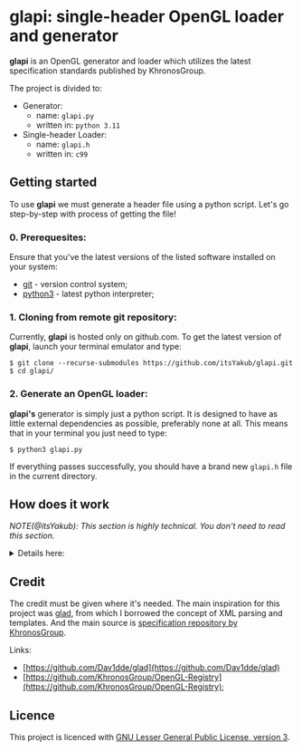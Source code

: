 # glapi: single-header OpenGL loader and generator

**glapi** is an OpenGL generator and loader which utilizes the latest specification standards published by KhronosGroup.

The project is divided to:
- Generator:
    - name: `glapi.py`
    - written in: `python 3.11`
- Single-header Loader:
    - name: `glapi.h`
    - written in: `c99`

## Getting started

To use **glapi** we must generate a header file using a python script.
Let's go step-by-step with process of getting the file!

### 0. Prerequesites:

Ensure that you've the latest versions of the listed software installed on your system:
- [git](https://git-scm.com/) - version control system;
- [python3](https://www.python.org/) - latest python interpreter;

### 1. Cloning from remote git repository:

Currently, **glapi** is hosted only on github.com. To get the latest version of **glapi**,
launch your terminal emulator and type:

```console
$ git clone --recurse-submodules https://github.com/itsYakub/glapi.git
$ cd glapi/
```

### 2. Generate an OpenGL loader:

**glapi's** generator is simply just a python script. It is designed to have as little external dependencies as possible, preferably none at all.
This means that in your terminal you just need to type:

```console
$ python3 glapi.py
```

If everything passes successfully, you should have a brand new `glapi.h` file in the current directory.

## How does it work

*NOTE(@itsYakub):*
*This section is highly technical. You don't need to read this section.*

<details>
<summary>Details here:</summary>

Okay, to understand how the generator works, let's take a look at the entrypoint:

```py
# SECTION: Entrypoint
# # # # # # # # # # #

if __name__ == '__main__':
    # STEP 1.: Option process
    # # # # # # # # # # # # #
    glapi_getopt()

    # STEP 2.: Spec. parsing
    # # # # # # # # # # # # #
    gl_spec: GLSpec = GLSpec()

    # STEP 3.: Spec. loading
    # # # # # # # # # # # # #
    gl_load: GLLoader = GLLoader(gl_spec)
```

Entrypoint is divided into 3 steps:
- Option processing;
- Loading and parsing the OpenGL specification;
- Generating an OpenGL loader based on the specification object;

Let's start with the Option processing.
It uses the basic python's `getopt` module, which gives a c-style option processing.
The list of options that we're looking for is listed by using:

```console
$ python3 glapi.py --help
```

This simple command should give you a brief summary of what can be done using `glapi.py`,
including the restrictions required for the proper workflow of the script.

Options are stored in the global variable dictionary: `g_settings`:

```py
g_settings: dict = {
    'version':  '4.6',
    'profile':  'core',
    'input':    './OpenGL-Registry/xml/gl.xml',
    'output':   './glapi.h'
}
```

Later on in the program we'll access this fields a lot of times.



There's not that much to say about the option processing so let's move to specification parsing!
For that step we have a special class: `GLSpec`. It contains several dictionaries for extracted enums and functions.

Let's take a look at the members of this class:

```py
# Private variables
# # # # # # # # # #
_xml_file: ET.ElementTree = None
_gl_feat_l: list = []
_gl_enum_l: dict = {}
_gl_func_l: dict = {}

# Public variables
# # # # # # # # # #
enums: dict = {}
functions: dict = {}
```

Each of this member has it's special meaning in the whole workflow of the parser.
Firsly, let's focus on the private field.

`_xml_file` is self-explainatory: it is a variable where the whole XML Tree is stored.

`_gl_feat_l` is a list of extracted features from the `<feature>` block in `gl.xml`.
It's specification looks like:

```py
['number'] : {
    ['name'] : { version name },
    ['enum'] : { list of enums },
    ['func'] : { list of commands },
}
```

Each field of this list is based on the version number, as string.
Every number matches very version of OpenGL ['1.0' - '4.6'].
It makes sense then every field of this value is version-specific to the specification:
- `'name'` stores the name of the version. It is pretty simple: '1.0' -> 'GL_VERSION_1_0';
- `'enum'` stores the list of enum names (only);
- `'func'` stores the list of function names (only);

`_gl_enum_l` is the key-value list of every enum from the specification.
The list is version-independent. The specification looks like:

```py
['name'] : { value }
```

Simple, right? We use the name of the enum as the key and the value is the literal numerical value.

`_gl_func_l` is the key-value list of every function from the specification.
The list is version-independent. The specification looks like:

```py
['name'] : {
    ['type'] : { return type },
    ['params'] : {
        ['name'] : { type },
    }
}
```

This one is more complicated than the `_gl_enum_l`. The name of the function is used as the key.
The value-dictionary has several entries:
- `'type'` for return type of the function;
- `'params'` for the dictionary of the parameters, working similarly as the `_gl_enum_l`;

Now let's move to the public members of the class.
The values stored in those dictionaries are version-separated tupples of keys and values.
There's not really a specific reason why I chose tupples for this job.
The main reason was siplicity it gave for building the blocks of code, but about that later.

In other words, `enums` and `functions` are key-value dictionaries, where the key is the version of OpenGL
and the value is the tupple of the keys and values (yes, it needs some refactoring or rewording).



Huh, that was quite a lot of informations. Let's move to another, the last step of the generations.
This step is creating the loader itself. For that we're using another class: `GLLoader`.

This class has a few private members we should take a look at:

```py
# Private variables
# # # # # # # # # #
_spec: GLSpec = None
_t_loader: str = None
_t_api_def: str = None
_t_api_dec: str = None
_t_api_static: str = None
```

First member, `_spec`, is just a reference to the `GLSpec` object, simple.
Now let's take a look at the other members. the *'t'* in their names stand for *"template"*.

Yes, now we'll use some templates to generate a loader. These templates can be found in [templates/](./templates/) directory.
To explain them briefly:
- [./templates/api-dec.txt](api-dec.txt) - template for declarations of the loader's API.
- [./templates/api-def.txt](api-def.txt) - template for definitions of the loader's API.
- [./templates/api-static.txt](api-static.txt) - template for internal static loader's API.
- [./templates/loader.txt](loader.txt) - the main template for the structure of the loader.

Each template has the special fields that are placeholder for some text. They follow this convention: {_PLACEHOLDER_}
And there we have the complete list of every placeholder and their meaning:
```py
# List of templates:
# > _PROFILE_           : OpenGL profile (g_settings['profile'])
# > _VERSION_           : OpenGL version (g_settings['version'])
# > _API_DEC_           : our own API definitions (api-dec.txt)
# > _API_DEF_           : our own API declarations (api-def.txt)
# > _API_STATIC_        : our own static functions (api-static.txt)
# > _GL_API_DEC_        : OpenGL api declarations (extern declarations)
# > _GL_API_DEF_        : OpenGL api definitions (regular declarations)
# > _GL_API_IMPL_       : implementation part of OpenGL loading
# > _GL_VERSION_DEF_    : OpenGL version macro definitions
# # # # # # # # # # # # # # # # # # # # # # # # # # # # # # # # # # # # # #
```

So now the process of creating the loader looks like that:
- we're opening every template file and store their content in the class's member variable;
- if the string contains the placeholder, we need to replace it using `str.replace()` function;
- if the placeholder cannot be replaced with the file template, we need to generate the string template using code.
This is performed by the GLSpec class, especially by: `GLSpec.getVersionBlock()`, `GLSpec.getDeclarationBlock()`, `GLSpec.getImplementationBlock()` and `GLSpec.getFunctionString()`;
- the expanded template `_t_loader` is then written into the loader file itself.

And that's briefly what is happening.
To summarize:
- we're processing the options passed to the program;
- we're parsing the XML specification file;
- we're opening special template files;
- we're replacing placeholder strings by template files and strings;
- we're writing the final output to the loader file.

</details>

## Credit

The credit must be given where it's needed. The main inspiration for this project was [glad](https://github.com/Dav1dde/glad), from which I borrowed the concept of XML parsing and templates.
And the main source is [specification repository by KhronosGroup](https://github.com/KhronosGroup/OpenGL-Registry).

Links:
- [https://github.com/Dav1dde/glad](https://github.com/Dav1dde/glad)
- [https://github.com/KhronosGroup/OpenGL-Registry](https://github.com/KhronosGroup/OpenGL-Registry);

## Licence

This project is licenced with [GNU Lesser General Public License, version 3](./LICENCE).
